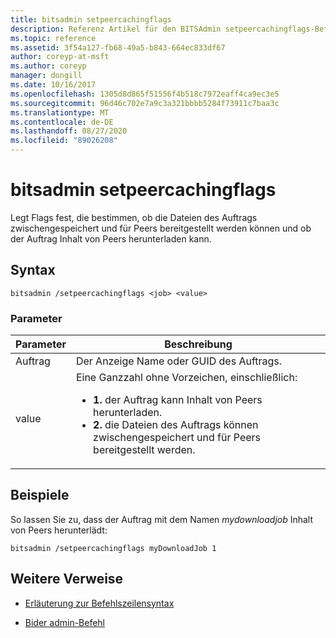 ```yaml
---
title: bitsadmin setpeercachingflags
description: Referenz Artikel für den BITSAdmin setpeercachingflags-Befehl, mit dem Flags festgelegt werden, die bestimmen, ob die Dateien des Auftrags zwischengespeichert und für Peers bereitgestellt werden können und ob der Auftrag Inhalt von Peers herunterladen kann.
ms.topic: reference
ms.assetid: 3f54a127-fb68-49a5-b843-664ec833df67
author: coreyp-at-msft
ms.author: coreyp
manager: dongill
ms.date: 10/16/2017
ms.openlocfilehash: 1305d8d865f51556f4b518c7972eaff4ca9ec3e5
ms.sourcegitcommit: 96d46c702e7a9c3a321bbbb5284f73911c7baa3c
ms.translationtype: MT
ms.contentlocale: de-DE
ms.lasthandoff: 08/27/2020
ms.locfileid: "89026208"
---
```

# <a name="bitsadmin-setpeercachingflags"></a>bitsadmin setpeercachingflags

Legt Flags fest, die bestimmen, ob die Dateien des Auftrags zwischengespeichert und für Peers bereitgestellt werden können und ob der Auftrag Inhalt von Peers herunterladen kann.

## <a name="syntax"></a>Syntax

```
bitsadmin /setpeercachingflags <job> <value>
```

### <a name="parameters"></a>Parameter

| Parameter | Beschreibung |
| --------- | ----------- |
| Auftrag | Der Anzeige Name oder GUID des Auftrags. |
| value | Eine Ganzzahl ohne Vorzeichen, einschließlich:<ul><li>**1.** der Auftrag kann Inhalt von Peers herunterladen.</li><li>**2.** die Dateien des Auftrags können zwischengespeichert und für Peers bereitgestellt werden.</li></ul> |

## <a name="examples"></a>Beispiele

So lassen Sie zu, dass der Auftrag mit dem Namen *mydownloadjob* Inhalt von Peers herunterlädt:

```
bitsadmin /setpeercachingflags myDownloadJob 1
```

## <a name="additional-references"></a>Weitere Verweise

- [Erläuterung zur Befehlszeilensyntax](command-line-syntax-key.md)

- [Bider admin-Befehl](bitsadmin.md)
